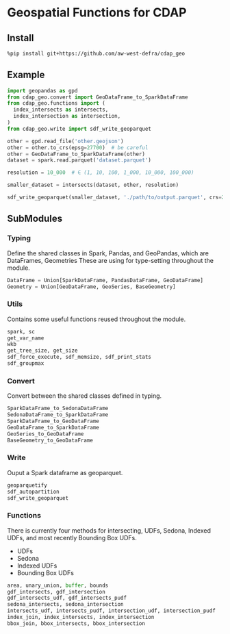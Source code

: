 # Geospatial Functions for CDAP

## Install
```sh
%pip install git+https://github.com/aw-west-defra/cdap_geo
```

## Example
```py
import geopandas as gpd
from cdap_geo.convert import GeoDataFrame_to_SparkDataFrame
from cdap_geo.functions import (
  index_intersects as intersects,
  index_intersection as intersection,
)
from cdap_geo.write import sdf_write_geoparquet

other = gpd.read_file('other.geojson')
other = other.to_crs(epsg=27700)  # be careful
other = GeoDataFrame_to_SparkDataFrame(other)
dataset = spark.read.parquet('dataset.parquet')

resolution = 10_000  # ∈ (1, 10, 100, 1_000, 10_000, 100_000)

smaller_dataset = intersects(dataset, other, resolution)

sdf_write_geoparquet(smaller_dataset, './path/to/output.parquet', crs=27700)
```


## SubModules

### Typing
Define the shared classes in Spark, Pandas, and GeoPandas, which are DataFrames, Geometries
These are using for type-setting throughout the module.
```py
DataFrame = Union[SparkDataFrame, PandasDataFrame, GeoDataFrame]
Geometry = Union[GeoDataFrame, GeoSeries, BaseGeometry]
```

### Utils
Contains some useful functions reused throughout the module.
```py
spark, sc
get_var_name
wkb
get_tree_size, get_size
sdf_force_execute, sdf_memsize, sdf_print_stats
sdf_groupmax
```

### Convert
Convert between the shared classes defined in typing.
```py
SparkDataFrame_to_SedonaDataFrame
SedonaDataFrame_to_SparkDataFrame
SparkDataFrame_to_GeoDataFrame
GeoDataFrame_to_SparkDataFrame
GeoSeries_to_GeoDataFrame
BaseGeometry_to_GeoDataFrame
```

### Write
Ouput a Spark dataframe as geoparquet.
```py
geoparquetify
sdf_autopartition
sdf_write_geoparquet
```

### Functions
There is currently four methods for intersecting, UDFs, Sedona, Indexed UDFs, and most recently Bounding Box UDFs.
- UDFs
- Sedona
- Indexed UDFs
- Bounding Box UDFs
```py
area, unary_union, buffer, bounds
gdf_intersects, gdf_intersection
gdf_intersects_udf, gdf_intersects_pudf
sedona_intersects, sedona_intersection
intersects_udf, intersects_pudf, intersection_udf, intersection_pudf
index_join, index_intersects, index_intersection
bbox_join, bbox_intersects, bbox_intersection
```
